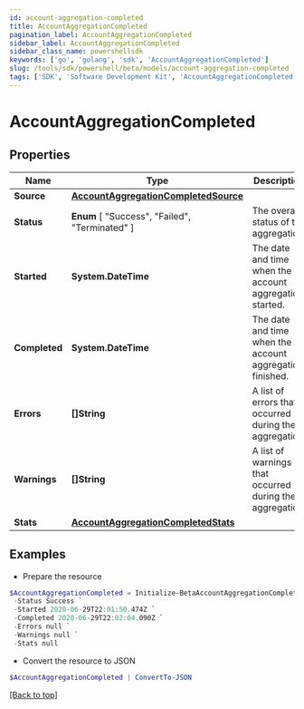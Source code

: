 ```yaml
---
id: account-aggregation-completed
title: AccountAggregationCompleted
pagination_label: AccountAggregationCompleted
sidebar_label: AccountAggregationCompleted
sidebar_class_name: powershellsdk
keywords: ['go', 'golang', 'sdk', 'AccountAggregationCompleted'] 
slug: /tools/sdk/powershell/beta/models/account-aggregation-completed
tags: ['SDK', 'Software Development Kit', 'AccountAggregationCompleted']
---
```



# AccountAggregationCompleted

## Properties

Name | Type | Description | Notes
------------ | ------------- | ------------- | -------------
**Source** |  [**AccountAggregationCompletedSource**](account-aggregation-completed-source) |  | 
**Status** |   **Enum** [  "Success",    "Failed",    "Terminated" ] | The overall status of the aggregation. | 
**Started** |  **System.DateTime** | The date and time when the account aggregation started. | 
**Completed** |  **System.DateTime** | The date and time when the account aggregation finished. | 
**Errors** |  **[]String** | A list of errors that occurred during the aggregation. | 
**Warnings** |  **[]String** | A list of warnings that occurred during the aggregation. | 
**Stats** |  [**AccountAggregationCompletedStats**](account-aggregation-completed-stats) |  | 

## Examples

- Prepare the resource
```powershell
$AccountAggregationCompleted = Initialize-BetaAccountAggregationCompleted  -Source null `
 -Status Success `
 -Started 2020-06-29T22:01:50.474Z `
 -Completed 2020-06-29T22:02:04.090Z `
 -Errors null `
 -Warnings null `
 -Stats null
```

- Convert the resource to JSON
```powershell
$AccountAggregationCompleted | ConvertTo-JSON
```


[[Back to top]](#) 

